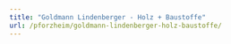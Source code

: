 ```yaml
---
title: "Goldmann Lindenberger - Holz + Baustoffe"
url: /pforzheim/goldmann-lindenberger-holz-baustoffe/
---
```

